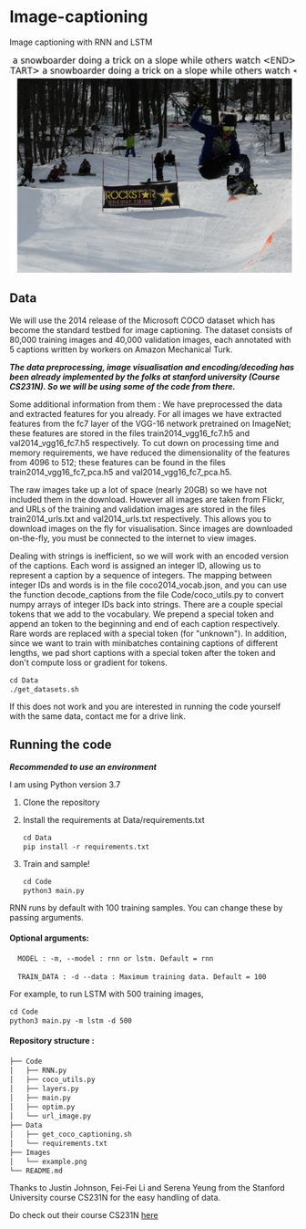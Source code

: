 # Image-captioning
Image captioning with RNN and LSTM

<img src="Images/example.png" alt="Example">




## Data
We will use the 2014 release of the Microsoft COCO dataset which has become the standard testbed for image captioning. The dataset consists of 80,000 training images and 40,000 validation images, each annotated with 5 captions written by workers on Amazon Mechanical Turk.

***The data preprocessing, image visualisation and encoding/decoding has been already implemented by the folks at stanford university (Course CS231N). So we will be using some of the code from there.***

Some additional information from them :
We have preprocessed the data and extracted features for you already. For all images we have extracted features from the fc7 layer of the VGG-16 network pretrained on ImageNet; these features are stored in the files train2014_vgg16_fc7.h5 and val2014_vgg16_fc7.h5 respectively. To cut down on processing time and memory requirements, we have reduced the dimensionality of the features from 4096 to 512; these features can be found in the files train2014_vgg16_fc7_pca.h5 and val2014_vgg16_fc7_pca.h5.

The raw images take up a lot of space (nearly 20GB) so we have not included them in the download. However all images are taken from Flickr, and URLs of the training and validation images are stored in the files train2014_urls.txt and val2014_urls.txt respectively. This allows you to download images on the fly for visualisation. Since images are downloaded on-the-fly, you must be connected to the internet to view images.

Dealing with strings is inefficient, so we will work with an encoded version of the captions. Each word is assigned an integer ID, allowing us to represent a caption by a sequence of integers. The mapping between integer IDs and words is in the file coco2014_vocab.json, and you can use the function decode_captions from the file Code/coco_utils.py to convert numpy arrays of integer IDs back into strings.
There are a couple special tokens that we add to the vocabulary. We prepend a special <START> token and append an <END> token to the beginning and end of each caption respectively. Rare words are replaced with a special <UNK> token (for "unknown"). In addition, since we want to train with minibatches containing captions of different lengths, we pad short captions with a special <NULL> token after the <END> token and don't compute loss or gradient for <NULL> tokens.

```
cd Data
./get_datasets.sh
```

If this does not work and you are interested in running the code yourself with the same data, contact me for a drive link.


## Running the code

***Recommended to use an environment***

I am using Python version 3.7



1. Clone the repository

2. Install the requirements at Data/requirements.txt

    ```
    cd Data
    pip install -r requirements.txt
    ```


3. Train and sample!

    ```
    cd Code
    python3 main.py
    ```


RNN runs by default with 100 training samples. You can change these by passing arguments.

#### Optional arguments:
```
  MODEL : -m, --model : rnn or lstm. Default = rnn

  TRAIN_DATA : -d --data : Maximum training data. Default = 100
```
For example, to run LSTM with 500 training images,

```
cd Code
python3 main.py -m lstm -d 500
```


#### Repository structure :

```
├── Code
│   ├── RNN.py
│   ├── coco_utils.py
│   ├── layers.py
│   ├── main.py
│   ├── optim.py
│   └── url_image.py
├── Data
│   ├── get_coco_captioning.sh
│   └── requirements.txt
├── Images
│   └── example.png
└── README.md
```

Thanks to Justin Johnson, Fei-Fei Li and Serena Yeung from the Stanford University course CS231N for the easy handling of data.

Do check out their course CS231N [here](http://cs231n.stanford.edu/2019/)
